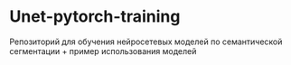# Unet-pytorch-training
Репозиторий для обучения нейросетевых моделей по семантической сегментации + пример использования моделей

